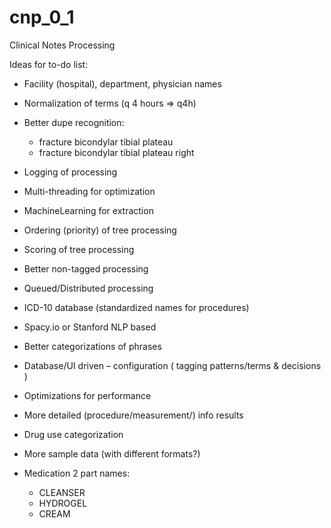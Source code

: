 # cnp_0_1
Clinical Notes Processing

Ideas for to-do list:
- Facility (hospital), department, physician names
- Normalization of terms (q 4 hours => q4h)
- Better dupe recognition:
  * fracture 	bicondylar tibial plateau 		
  * fracture 	bicondylar tibial plateau 	right

- Logging of processing
- Multi-threading for optimization
- MachineLearning for extraction
- Ordering (priority) of tree processing 
- Scoring of tree processing 
- Better non-tagged processing

- Queued/Distributed processing

- ICD-10 database (standardized names for procedures)
- Spacy.io or Stanford NLP based 
- Better categorizations of phrases
- Database/UI driven – configuration ( tagging patterns/terms & decisions )
- Optimizations for performance

- More detailed (procedure/measurement/) info results
- Drug use categorization
- More sample data (with different formats?)

- Medication 2 part names:
  * CLEANSER
  * HYDROGEL
  * CREAM
